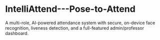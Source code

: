 # IntelliAttend---Pose-to-Attend
A multi-role, AI-powered attendance system with secure, on-device face recognition, liveness detection, and a full-featured admin/professor dashboard.
